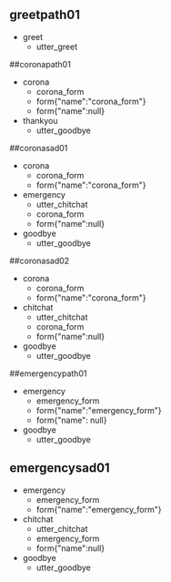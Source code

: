 ## greetpath01
* greet
    - utter_greet

##coronapath01
* corona
    - corona_form
    - form{"name":"corona_form"}
    - form{"name":null}
* thankyou
    - utter_goodbye

##coronasad01
* corona
    - corona_form
    - form{"name":"corona_form"}
* emergency
    - utter_chitchat
    - corona_form 
    - form{"name":null}
* goodbye
    - utter_goodbye

##coronasad02
* corona
    - corona_form
    - form{"name":"corona_form"}
* chitchat
    - utter_chitchat
    - corona_form 
    - form{"name":null}
* goodbye
    - utter_goodbye

##emergencypath01
* emergency
    - emergency_form
    - form{"name":"emergency_form"}
    - form{"name": null}
* goodbye
    - utter_goodbye

## emergencysad01
* emergency
    - emergency_form
    - form{"name":"emergency_form"}
* chitchat
    - utter_chitchat
    - emergency_form 
    - form{"name":null}
* goodbye
    - utter_goodbye

